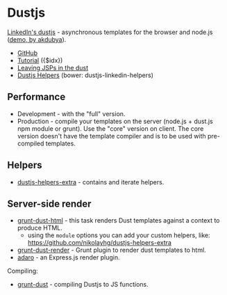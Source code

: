 # Dustjs

[LinkedIn's dustjs](http://linkedin.github.io/dustjs/) - аsynchronous templates for the browser and node.js ([demo, by akdubya](http://akdubya.github.io/dustjs/)).

* [GitHub](https://github.com/linkedin/dustjs)
* [Tutorial](https://github.com/linkedin/dustjs/wiki/Dust-Tutorial) ({$idx})
* [Leaving JSPs in the dust](http://engineering.linkedin.com/frontend/leaving-jsps-dust-moving-linkedin-dustjs-client-side-templates)
* [Dustjs Helpers](https://github.com/linkedin/dustjs-helpers) (bower: dustjs-linkedin-helpers)

## Performance
* Development - with the "full" version.
* Production - compile your templates on the server (node.js + dust.js npm module or grunt). Use the "core" version on client. The core version doesn't have the template compiler and is to be used with pre-compiled templates.

## Helpers
* [dustjs-helpers-extra](https://github.com/nikolayhg/dustjs-helpers-extra) - contains and iterate helpers.

## Server-side render

* [grunt-dust-html](https://github.com/ehynds/grunt-dust-html) - this task renders Dust templates against a context to produce HTML.
  * using the ``module`` options you can add your custom helpers, like: https://github.com/nikolayhg/dustjs-helpers-extra
* [grunt-dust-render](https://github.com/dig3/grunt-dust-render) - Grunt plugin to render dust templates to html.
* [adaro](https://github.com/krakenjs/adaro) - an Express.js render plugin.

Compiling:
* [grunt-dust](https://github.com/vtsvang/grunt-dust) - compiling Dustjs to JS functions.

